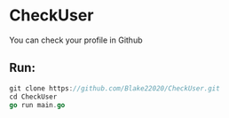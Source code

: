 # CheckUser

You can check your profile in Github

## Run:
```go
git clone https://github.com/Blake22020/CheckUser.git
cd CheckUser
go run main.go
```
